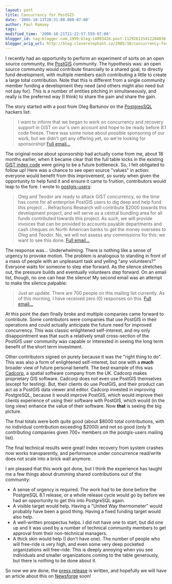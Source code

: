 ```yaml
---
layout: post
title: Concurrency for PostGIS
date: '2005-10-13T20:31:00.000-07:00'
author: Paul Ramsey
tags: 
modified_time: '2006-10-21T11:22:57.559-07:00'
blogger_id: tag:blogger.com,1999:blog-14903426.post-112926115412284030
blogger_orig_url: http://blog.cleverelephant.ca/2005/10/concurrency-for-postgis.html
---
```


I recently had an opportunity to perform an experiment of sorts on an open source community, the [PostGIS](http://postgis.refractions.net/) community. The hypothesis was: an open source community would contribute financially to a shared goal, to directly fund development, with multiple members each contributing a little to create a large total contribution. Note that this is different from a single community member funding a development they need (and others might also need but not pay for). This is a number of entities pitching in simultaneously, and really is the preferred way (I think) to share the pain and share the gain.

The story started with a post from Oleg Bartunov on the [PostgresSQL](http://www.postgresql.org/) hackers list:

> I want to inform that we began to work on concurrency and recovery support in GiST on our's own account and hope to be ready before 8.1 code freeze. There was some noise about possible sponsoring of our work, but we didn't get any offering yet, so we're looking for sponsorship! [Full email...](http://archives.postgresql.org/pgsql-hackers/2005-06/msg00294.php)

The original noise about sponsorship had actually come from me, about 18 months earlier, when it became clear that the full table locks in the existing [GiST index code](http://www.sai.msu.su/%7Emegera/postgres/gist/) were going to be a future bottleneck. So, I felt obligated to follow up! Here was a chance to see open source "values" in action: everyone would benefit from this improvement, so surely when given the opportunity to help fund it and ensure it came to fruition, contributors would leap to the fore. I wrote to [postgis-users](http://postgis.refractions.net/pipermail/postgis-users/):

> Oleg and Teodor are ready to attack GiST concurrency, so the time has come for all enterprise PostGIS users to dig deep and help fund this project ... Refractions Research will contribute $2000 towards this development project, and will serve as a central bundling area for all funds contributed towards this project. As such, we will provide invoices that can be provided to accounts payable departments and cash cheques on North American banks to get the money oversees to Oleg and Teodor. No, we will not assess any commissions for this: we want to see this done. [Full email...](http://postgis.refractions.net/pipermail/postgis-users/2005-June/008294.html)

The response was... Underwhelming. There is nothing like a sense of urgency to provoke motion. The problem is analogous to standing in front of a mass of people with an unpleasant task and yelling "any volunteers?" Everyone waits for someone to step else forward. As the silence stretches out, the pressure builds and eventually volunteers step forward. On an email list, though, no one can hear the silence! My second email was an attempt to make the silence palpable:

> Just an update. There are 700 people on this mailing list currently. As of this morning, I have received zero (0) responses on this. [Full email...](http://postgis.refractions.net/pipermail/postgis-users/2005-June/008316.html)

At this point the dam finally broke and multiple companies came forward to contribute. Some contributors were companies that use PostGIS in their operations and could actually anticipate the future need for improved concurrency. This was classic enlightened self-interest, and my only disappointment was that such a relatively small cross-section of the PostGIS user community was capable or interested in seeing the long term benefit of the short term investment.

Other contributors signed on purely because it was the "right thing to do". This was also a form of enlightened self-interest, but one with a **much** broader view of future personal benefit.  The best example of this was [Cadcorp](http://www.cadcorp.com/), a spatial software company from the UK. Cadcorp makes proprietary GIS software. Cadcorp does not even use PostGIS themselves (except for testing). But, their clients do use PostGIS, and their product can act as a PostGIS data viewer and editor. Cadcorp invested in improving PostgreSQL, because it would improve PostGIS, which would improve their clients experience of using their software with PostGIS, which would (in the long view) enhance the value of their software. Now **that** is seeing the big picture.

The final totals were both quite good (about $8000 total contributions, with no individual contribution exceeding $2000) and not so good (only 9 contributing companies given 700+ members on the postgis-users mailing list).

The final technical results were great! Index recovery from system crashes now works transparently, and performance under concurrence read/write does not scale into a brick wall anymore.

I am pleased that this work got done, but I think the experience has taught me a few things about drumming shared contributions out of the community:

* A sense of urgency is required. The work had to be done before the PostgreSQL 8.1 release, or a whole release cycle would go by before we had an opportunity to get this into PostgreSQL again.
* A visible target would help. Having a "United Way thermometer" would probably have been a good thing. Having a fixed funding target would also help.
* A well-written prospectus helps. I did not have one to start, but did one up and it was used by a number of technical community members to get approval from their non-technical managers.
* A thick skin would help (I don't have one). The number of people who will free-ride is very high, and even some very deep pocketed organizations will free-ride. This is deeply annoying when you see individuals and smaller organizations coming to the table generously, but there is nothing to be done about it.

So now we are done, the [press release](http://www.refractions.net/news/index.php?file=20051003.data) is written, and hopefully we will have an article about this on [Newsforge](http://programming.newsforge.com/programming/05/10/12/1815254.shtml) soon!